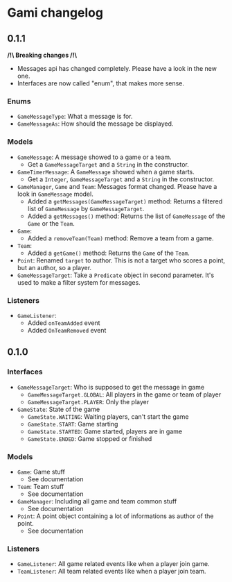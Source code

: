 # Gami changelog

## 0.1.1

**\/!\\ Breaking changes \/!\\**

 * Messages api has changed completely. Please have a look in the new one.
 * Interfaces are now called "enum", that makes more sense.

### Enums

 * ``GameMessageType``: What a message is for.
 * ``GameMessageAs``: How should the message be displayed.

### Models

 * ``GameMessage``: A message showed to a game or a team.
   * Get a ``GameMessageTarget`` and a ``String`` in the constructor.
 * ``GameTimerMessage``: A ``GameMessage`` showed when a game starts.
   * Get  a ``Integer``, ``GameMessageTarget`` and a ``String`` in the constructor.
 * ``GameManager``, ``Game`` and ``Team``: Messages format changed. Please have a look in ``GameMessage`` model.
   * Added a ``getMessages(GameMessageTarget)`` method: Returns a filtered list of ``GameMessage`` by ``GameMessageTarget``.
   * Added a ``getMessages()`` method: Returns the list of ``GameMessage`` of the ``Game`` or the ``Team``.
 * ``Game``:
   * Added a ``removeTeam(Team)`` method: Remove a team from a game.
 * ``Team``:
   * Added a ``getGame()`` method: Returns the ``Game`` of the ``Team``. 
 * ``Point``: Renamed ``target`` to author. This is not a target who scores a point, but an author, so a player.
 * ``GameMessageTarget``: Take a ``Predicate`` object in second parameter. It's used to make a filter system for messages.

### Listeners

 * ``GameListener``:
   * Added ``onTeamAdded`` event
   * Added ``OnTeamRemoved`` event

## 0.1.0

### Interfaces

 * ``GameMessageTarget``: Who is supposed to get the message in game
   * ``GameMessageTarget.GLOBAL``: All players in the game or team of player
   * ``GameMessageTarget.PLAYER``: Only the player
 * ``GameState``: State of the game
   * ``GameState.WAITING``: Waiting players, can't start the game
   * ``GameState.START``: Game starting
   * ``GameState.STARTED``: Game started, players are in game
   * ``GameState.ENDED``: Game stopped or finished

### Models

 * ``Game``: Game stuff
   * See documentation
 * ``Team``: Team stuff
   * See documentation
 * ``GameManager``: Including all game and team common stuff
   * See documentation
 * ``Point``: A point object containing a lot of informations as author of the point.
   * See documentation

### Listeners
 * ``GameListener``: All game related events like when a player join game.
 * ``TeamListener``: All team related events like when a player join team.